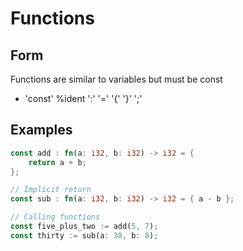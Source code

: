 # Functions

## Form

Functions are similar to variables but must be const

- 'const' %ident ':' <FNBODY> '=' '{' <EXPR> '}' ';'

## Examples

```rust
const add : fn(a: i32, b: i32) -> i32 = {
    return a + b;
};

// Implicit return
const sub : fn(a: i32, b: i32) -> i32 = { a - b };

// Calling functions
const five_plus_two := add(5, 7);
const thirty := sub(a: 38, b: 8);

```
